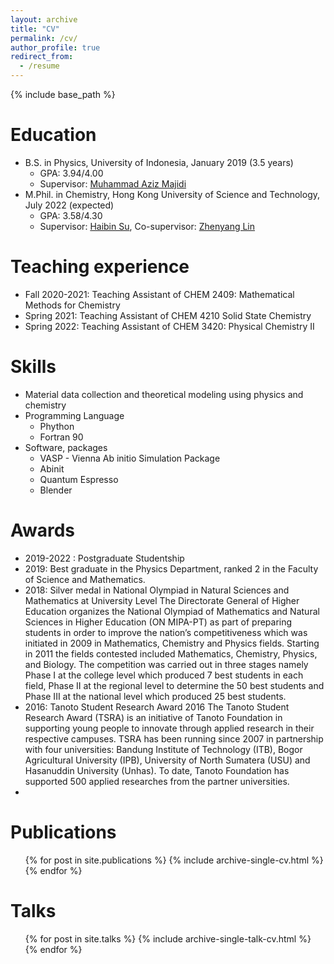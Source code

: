 ```yaml
---
layout: archive
title: "CV"
permalink: /cv/
author_profile: true
redirect_from:
  - /resume
---
```


{% include base_path %}

Education
======
* B.S. in Physics, University of Indonesia, January 2019 (3.5 years)
  * GPA: 3.94/4.00 
  * Supervisor: <a href="https://physics.ui.ac.id/aziz-majidi/">Muhammad Aziz Majidi</a>
* M.Phil. in Chemistry, Hong Kong University of Science and Technology, July 2022 (expected)
  * GPA: 3.58/4.30
  * Supervisor: <a href="https://facultyprofiles.hkust.edu.hk/profiles.php?profile=haibin-su-haibinsu">Haibin Su</a>, Co-supervisor: <a href="https://facultyprofiles.hkust.edu.hk/profiles.php?profile=zhenyang-lin-chzlin">Zhenyang Lin</a>

  
Teaching experience
======
* Fall 2020-2021: Teaching Assistant of CHEM 2409: Mathematical Methods for Chemistry
* Spring 2021: Teaching Assistant of CHEM 4210 Solid State Chemistry
* Spring 2022: Teaching Assistant of CHEM 3420: Physical Chemistry II
  
Skills
======
* Material data collection and theoretical modeling using physics and chemistry
* Programming Language
  * Phython
  * Fortran 90
* Software, packages
  * VASP - Vienna Ab initio Simulation Package
  * Abinit
  * Quantum Espresso
  * Blender
 
Awards
======
* 2019-2022 : Postgraduate Studentship
* 2019: Best graduate in the Physics Department, ranked 2 in the Faculty of Science and Mathematics.
* 2018: Silver medal in  National Olympiad in Natural Sciences and Mathematics at University Level
  The Directorate General of Higher Education organizes the National Olympiad of Mathematics and Natural Sciences in Higher Education (ON MIPA-PT) as part of preparing students in order to improve the nation’s competitiveness which was initiated in 2009 in Mathematics, Chemistry and Physics fields. Starting in 2011 the fields contested included Mathematics, Chemistry, Physics, and Biology. The competition was carried out in three stages namely Phase I at the college level which produced 7 best students in each field, Phase II at the regional level to determine the 50 best students and Phase III at the national level which produced 25 best students. 
* 2016: Tanoto Student Research Award 2016
  The Tanoto Student Research Award (TSRA) is an initiative of Tanoto Foundation in supporting young people to innovate through applied research in their respective campuses. TSRA has been running since 2007 in partnership with four universities: Bandung Institute of Technology (ITB), Bogor Agricultural University (IPB), University of North Sumatera (USU) and Hasanuddin University (Unhas). To date, Tanoto Foundation has supported 500 applied researches from the partner universities.
* 
Publications
======
  <ul>{% for post in site.publications %}
    {% include archive-single-cv.html %}
  {% endfor %}</ul>
  
Talks
======
  <ul>{% for post in site.talks %}
    {% include archive-single-talk-cv.html %}
  {% endfor %}</ul>
  

